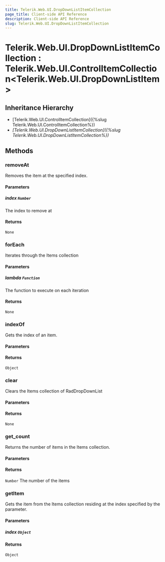 ```yaml
---
title: Telerik.Web.UI.DropDownListItemCollection
page_title: Client-side API Reference
description: Client-side API Reference
slug: Telerik.Web.UI.DropDownListItemCollection
---
```


# Telerik.Web.UI.DropDownListItemCollection : Telerik.Web.UI.ControlItemCollection<Telerik.Web.UI.DropDownListItem>

## Inheritance Hierarchy

* [Telerik.Web.UI.ControlItemCollection]({%slug Telerik.Web.UI.ControlItemCollection%})
* *[Telerik.Web.UI.DropDownListItemCollection]({%slug Telerik.Web.UI.DropDownListItemCollection%})*

## Methods

### removeAt

Removes the item at the specified index.

#### Parameters

##### index `Number`

 The index to remove at

#### Returns

`None` 

### forEach

Iterates through the Items collection

#### Parameters

##### lambda `Function`

The function to execute on each iteration

#### Returns

`None` 

### indexOf

Gets the index of an item.

#### Parameters

#### Returns

`Object` 

### clear

Clears the Items collection of RadDropDownList

#### Parameters

#### Returns

`None` 

### get_count

Returns the number of items in the Items collection.

#### Parameters

#### Returns

`Number` The number of the items

### getItem

Gets the item from the Items collection residing at the index specified by the parameter.

#### Parameters

##### index `Object`

#### Returns

`Object` 

